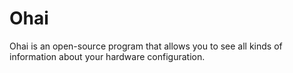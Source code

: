 # Ohai
Ohai is an open-source program that allows you to see all kinds of information about your hardware configuration.
